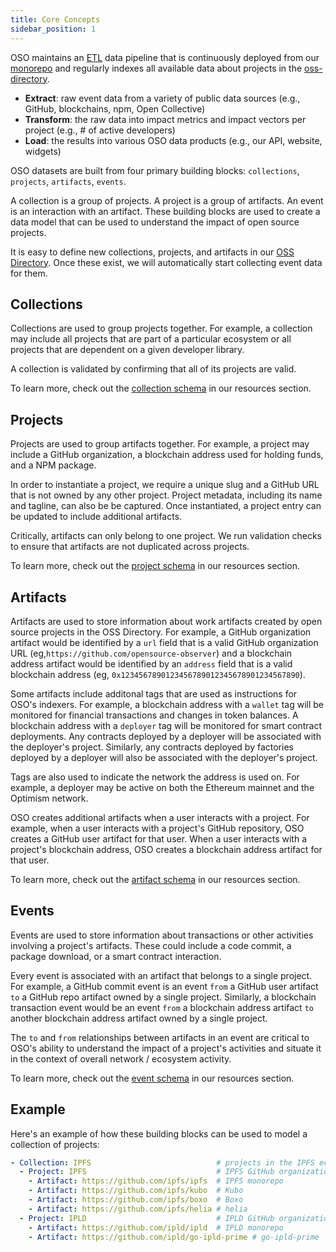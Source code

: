 ```yaml
---
title: Core Concepts
sidebar_position: 1
---
```


OSO maintains an [ETL](https://en.wikipedia.org/wiki/Extract%2C_load%2C_transform) data pipeline that is continuously deployed from our [monorepo](https://github.com/opensource-observer/oso/) and regularly indexes all available data about projects in the [oss-directory](https://github.com/opensource-observer/oss-directory).

- **Extract**: raw event data from a variety of public data sources (e.g., GitHub, blockchains, npm, Open Collective)
- **Transform**: the raw data into impact metrics and impact vectors per project (e.g., # of active developers)
- **Load**: the results into various OSO data products (e.g., our API, website, widgets)

OSO datasets are built from four primary building blocks: `collections`, `projects`, `artifacts`, `events`.

A collection is a group of projects. A project is a group of artifacts. An event is an interaction with an artifact. These building blocks are used to create a data model that can be used to understand the impact of open source projects.

It is easy to define new collections, projects, and artifacts in our [OSS
Directory](https://github.com/opensource-oberver/oss-directory). Once these
exist, we will automatically start collecting event data for them.

## Collections

Collections are used to group projects together. For example, a collection may include all projects that are part of a particular ecosystem or all projects that are dependent on a given developer library.

A collection is validated by confirming that all of its projects are valid.

To learn more, check out the [collection schema](../resources/schema/collection) in our resources section.

## Projects

Projects are used to group artifacts together. For example, a project may include a GitHub organization, a blockchain address used for holding funds, and a NPM package.

In order to instantiate a project, we require a unique slug and a GitHub URL that is not owned by any other project. Project metadata, including its name and tagline, can also be be captured. Once instantiated, a project entry can be updated to include additional artifacts.

Critically, artifacts can only belong to one project. We run validation checks to ensure that artifacts are not duplicated across projects.

To learn more, check out the [project schema](../resources/schema/project) in our resources section.

## Artifacts

Artifacts are used to store information about work artifacts created by open source projects in the OSS Directory. For example, a GitHub organization artifact would be identified by a `url` field that is a valid GitHub organization URL (eg,`https://github.com/opensource-observer`) and a blockchain address artifact would be identified by an `address` field that is a valid blockchain address (eg, `0x1234567890123456789012345678901234567890`).

Some artifacts include additonal tags that are used as instructions for OSO's indexers. For example, a blockchain address with a `wallet` tag will be monitored for financial transactions and changes in token balances. A blockchain address with a `deployer` tag will be monitored for smart contract deployments. Any contracts deployed by a deployer will be associated with the deployer's project. Similarly, any contracts deployed by factories deployed by a deployer will also be associated with the deployer's project.

Tags are also used to indicate the network the address is used on. For example, a deployer may be active on both the Ethereum mainnet and the Optimism network.

OSO creates additional artifacts when a user interacts with a project. For example, when a user interacts with a project's GitHub repository, OSO creates a GitHub user artifact for that user. When a user interacts with a project's blockchain address, OSO creates a blockchain address artifact for that user.

To learn more, check out the [artifact schema](../resources/schema/artifact) in our resources section.

## Events

Events are used to store information about transactions or other activities involving a project's artifacts. These could include a code commit, a package download, or a smart contract interaction.

Every event is associated with an artifact that belongs to a single project. For example, a GitHub commit event is an event `from` a GitHub user artifact `to` a GitHub repo artifact owned by a single project. Similarly, a blockchain transaction event would be an event `from` a blockchain address artifact `to` another blockchain address artifact owned by a single project.

The `to` and `from` relationships between artifacts in an event are critical to OSO's ability to understand the impact of a project's activities and situate it in the context of overall network / ecosystem activity.

To learn more, check out the [event schema](../resources/schema/event) in our resources section.

## Example

Here's an example of how these building blocks can be used to model a collection of projects:

```yaml
- Collection: IPFS                            # projects in the IPFS ecosystem
  - Project: IPFS                             # IPFS GitHub organization
    - Artifact: https://github.com/ipfs/ipfs  # IPFS monorepo
    - Artifact: https://github.com/ipfs/kubo  # Kubo
    - Artifact: https://github.com/ipfs/boxo  # Boxo
    - Artifact: https://github.com/ipfs/helia # helia
  - Project: IPLD                             # IPLD GitHub organization
    - Artifact: https://github.com/ipld/ipld  # IPLD monorepo
    - Artifact: https://github.com/ipld/go-ipld-prime # go-ipld-prime
```
